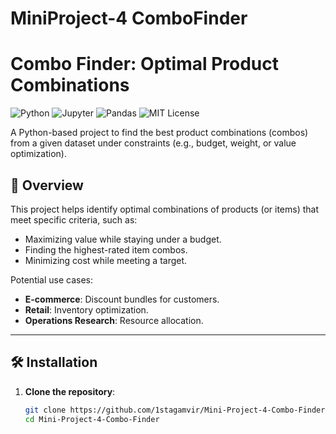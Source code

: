 # MiniProject-4 ComboFinder
# Combo Finder: Optimal Product Combinations

![Python](https://img.shields.io/badge/Python-3.8%2B-blue)
![Jupyter](https://img.shields.io/badge/Jupyter-Notebook-orange)
![Pandas](https://img.shields.io/badge/Pandas-Data%20Analysis-yellowgreen)
![MIT License](https://img.shields.io/badge/License-MIT-green)

A Python-based project to find the best product combinations (combos) from a given dataset under constraints (e.g., budget, weight, or value optimization).

## 📌 Overview
This project helps identify optimal combinations of products (or items) that meet specific criteria, such as:
- Maximizing value while staying under a budget.
- Finding the highest-rated item combos.
- Minimizing cost while meeting a target.

Potential use cases:
- **E-commerce**: Discount bundles for customers.
- **Retail**: Inventory optimization.
- **Operations Research**: Resource allocation.

---

## 🛠️ Installation
1. **Clone the repository**:
   ```bash
   git clone https://github.com/1stagamvir/Mini-Project-4-Combo-Finder.git
   cd Mini-Project-4-Combo-Finder

